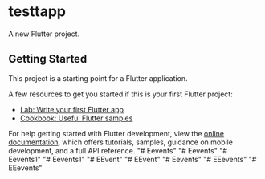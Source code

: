 # testtapp

A new Flutter project.

## Getting Started

This project is a starting point for a Flutter application.

A few resources to get you started if this is your first Flutter project:

- [Lab: Write your first Flutter app](https://docs.flutter.dev/get-started/codelab)
- [Cookbook: Useful Flutter samples](https://docs.flutter.dev/cookbook)

For help getting started with Flutter development, view the
[online documentation](https://docs.flutter.dev/), which offers tutorials,
samples, guidance on mobile development, and a full API reference.
"# Eevents" 
"# Eevents" 
"# Eevents1" 
"# Eevents1" 
"# EEvent" 
"# EEvent" 
"# Eevents" 
"# EEevents" 
"# EEevents" 
